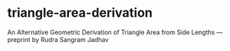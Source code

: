 # triangle-area-derivation
An Alternative Geometric Derivation of Triangle Area from Side Lengths — preprint by Rudra Sangram Jadhav
